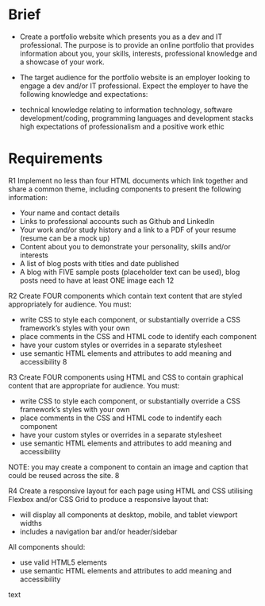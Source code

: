 # Brief
 * Create a portfolio website which presents you as a dev and IT professional. The purpose is to provide an online portfolio that provides information about you, your skills, interests, professional knowledge and a showcase of your work.

 * The target audience for the portfolio website is an employer looking to engage a dev and/or IT professional. Expect the employer to have the following knowledge and expectations:

 * technical knowledge relating to information technology, software development/coding, programming languages and development stacks high expectations of professionalism and a positive work ethic

# Requirements 

R1	Implement no less than four HTML documents which link together and share a common theme, including components to present the following information:
- Your name and contact details
- Links to professional accounts such as Github and LinkedIn
- Your work and/or study history and a link to a PDF of your resume (resume can be a mock up)
- Content about you to demonstrate your personality, skills and/or interests
- A list of blog posts with titles and date published
- A blog with FIVE sample posts (placeholder text can be used), blog posts need to have at least ONE image each	12


R2	Create FOUR components which contain text content that are styled appropriately for audience. You must:
- write CSS to style each component, or substantially override a CSS framework’s styles with your own
- place comments in the CSS and HTML code to identify each component
- have your custom styles or overrides in a separate stylesheet
- use semantic HTML elements and attributes to add meaning and accessibility	8


R3	Create FOUR components using HTML and CSS to contain graphical content that are appropriate for audience. You must:
- write CSS to style each component, or substantially override a CSS framework’s styles with your own
- place comments in the CSS and HTML code to indentify each component
- have your custom styles or overrides in a separate stylesheet
- use semantic HTML elements and attributes to add meaning and accessibility

NOTE: you may create a component to contain an image and caption that could be reused across the site.	8


R4	Create a responsive layout for each page using HTML and CSS utilising Flexbox and/or CSS Grid to produce a responsive layout that:
- will display all components at desktop, mobile, and tablet viewport widths
- includes a navigation bar and/or header/sidebar

All components should:
- use valid HTML5 elements
- use semantic HTML elements and attributes to add meaning and accessibility


text